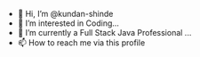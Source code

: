 - 👋 Hi, I’m @kundan-shinde
- 👀 I’m interested in Coding...
- 🌱 I’m currently a Full Stack Java Professional ...
- 📫 How to reach me via this profile

<!---
kundan-shinde/kundan-shinde is a ✨ special ✨ repository because its `README.md` (this file) appears on your GitHub profile.
You can click the Preview link to take a look at your changes.
--->
